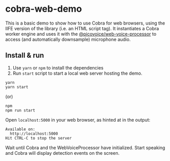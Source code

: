 # cobra-web-demo

This is a basic demo to show how to use Cobra for web browsers, using the IIFE version of the library (i.e. an HTML script tag). It instantiates a Cobra worker engine and uses it with the [@picovoice/web-voice-processor](https://www.npmjs.com/package/@picovoice/web-voice-processor) to access (and automatically downsample) microphone audio.

## Install & run

1. Use `yarn` or `npm` to install the dependencies
1. Run `start` script to start a local web server hosting the demo.

```console
yarn
yarn start
```

(or)

```console
npm
npm run start
```

Open `localhost:5000` in your web browser, as hinted at in the output:

```console
Available on:
  http://localhost:5000
Hit CTRL-C to stop the server
```

Wait until Cobra and the WebVoiceProcessor have initialized. Start speaking and Cobra will display detection events on the screen.
